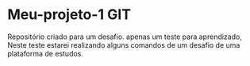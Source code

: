 # Meu-projeto-1 GIT
Repositório criado para um desafio. apenas um teste para aprendizado, Neste teste estarei realizando alguns comandos de um desafio de uma plataforma de estudos.
